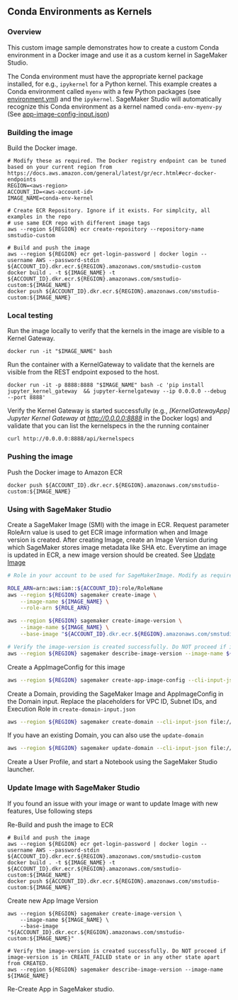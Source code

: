 ## Conda Environments as Kernels


### Overview

This custom image sample demonstrates how to create a custom Conda environment in a Docker image and use it as a custom kernel in SageMaker Studio. 

The Conda environment must have the appropriate kernel package installed, for e.g., `ipykernel` for a Python kernel. This example creates a Conda environment called `myenv` with a few Python packages (see [environment.yml](environment.yml)) and the `ipykernel`. SageMaker Studio will automatically recognize this Conda environment as a kernel named `conda-env-myenv-py` (See  [app-image-config-input.json](app-image-config-input.json))

### Building the image

Build the Docker image. 
```
# Modify these as required. The Docker registry endpoint can be tuned based on your current region from https://docs.aws.amazon.com/general/latest/gr/ecr.html#ecr-docker-endpoints
REGION=<aws-region>
ACCOUNT_ID=<aws-account-id>
IMAGE_NAME=conda-env-kernel

# Create ECR Repository. Ignore if it exists. For simplcity, all examples in the repo
# use same ECR repo with different image tags
aws --region ${REGION} ecr create-repository --repository-name smstudio-custom

# Build and push the image
aws --region ${REGION} ecr get-login-password | docker login --username AWS --password-stdin ${ACCOUNT_ID}.dkr.ecr.${REGION}.amazonaws.com/smstudio-custom
docker build . -t ${IMAGE_NAME} -t ${ACCOUNT_ID}.dkr.ecr.${REGION}.amazonaws.com/smstudio-custom:${IMAGE_NAME}
docker push ${ACCOUNT_ID}.dkr.ecr.${REGION}.amazonaws.com/smstudio-custom:${IMAGE_NAME}
```

### Local testing

Run the image locally to verify that the kernels in the image are visible to a Kernel Gateway.
```
docker run -it "$IMAGE_NAME" bash
```

Run the container with a KernelGateway to validate that the kernels are visible from the REST endpoint exposed to the host.

```
docker run -it -p 8888:8888 "$IMAGE_NAME" bash -c 'pip install jupyter_kernel_gateway  && jupyter-kernelgateway --ip 0.0.0.0 --debug --port 8888'
```

Verify the Kernel Gateway is started successfully (e.g., *[KernelGatewayApp] Jupyter Kernel Gateway at http://0.0.0.0:8888* in the Docker logs) and validate that you can list the kernelspecs in the the running container

```
curl http://0.0.0.0:8888/api/kernelspecs
```


### Pushing the image
Push the Docker image to Amazon ECR
```
docker push ${ACCOUNT_ID}.dkr.ecr.${REGION}.amazonaws.com/smstudio-custom:${IMAGE_NAME}
```

### Using with SageMaker Studio
Create a SageMaker Image (SMI) with the image in ECR. Request parameter RoleArn value is used to get
ECR image information when and Image version is created. After creating Image, create an Image Version during which 
SageMaker stores image metadata like SHA etc. Everytime an image is updated in ECR, a new image version should be created.
See [Update Image](#updating-image-with-sageMaker-studio)

```bash
# Role in your account to be used for SageMakerImage. Modify as required.

ROLE_ARN=arn:aws:iam::${ACCOUNT_ID}:role/RoleName
aws --region ${REGION} sagemaker create-image \
    --image-name ${IMAGE_NAME} \
    --role-arn ${ROLE_ARN}

aws --region ${REGION} sagemaker create-image-version \
    --image-name ${IMAGE_NAME} \
    --base-image "${ACCOUNT_ID}.dkr.ecr.${REGION}.amazonaws.com/smstudio-custom:${IMAGE_NAME}"

# Verify the image-version is created successfully. Do NOT proceed if image-version is in CREATE_FAILED state or in any other state apart from CREATED.
aws --region ${REGION} sagemaker describe-image-version --image-name ${IMAGE_NAME}
```

Create a AppImageConfig for this image

```bash
aws --region ${REGION} sagemaker create-app-image-config --cli-input-json file://app-image-config-input.json

```

Create a Domain, providing the SageMaker Image and AppImageConfig in the Domain input. Replace the placeholders for VPC ID, Subnet IDs, and Execution Role in `create-domain-input.json`

```bash
aws --region ${REGION} sagemaker create-domain --cli-input-json file://create-domain-input.json
```

If you have an existing Domain, you can also use the `update-domain`

```bash
aws --region ${REGION} sagemaker update-domain --cli-input-json file://update-domain-input.json
```

Create a User Profile, and start a Notebook using the SageMaker Studio launcher.

### Update Image with SageMaker Studio
If you found an issue with your image or want to update Image with new features, Use following steps

Re-Build and push the image to ECR

```
# Build and push the image
aws --region ${REGION} ecr get-login-password | docker login --username AWS --password-stdin ${ACCOUNT_ID}.dkr.ecr.${REGION}.amazonaws.com/smstudio-custom
docker build . -t ${IMAGE_NAME} -t ${ACCOUNT_ID}.dkr.ecr.${REGION}.amazonaws.com/smstudio-custom:${IMAGE_NAME}
docker push ${ACCOUNT_ID}.dkr.ecr.${REGION}.amazonaws.com/smstudio-custom:${IMAGE_NAME}
```


Create new App Image Version
```
aws --region ${REGION} sagemaker create-image-version \
    --image-name ${IMAGE_NAME} \
    --base-image "${ACCOUNT_ID}.dkr.ecr.${REGION}.amazonaws.com/smstudio-custom:${IMAGE_NAME}"

# Verify the image-version is created successfully. Do NOT proceed if image-version is in CREATE_FAILED state or in any other state apart from CREATED.
aws --region ${REGION} sagemaker describe-image-version --image-name ${IMAGE_NAME}
```


Re-Create App in SageMaker studio. 
